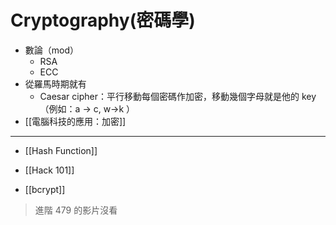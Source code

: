 # Cryptography(密碼學)
- 數論（mod）
	- RSA
	- ECC
- 從羅馬時期就有
	- Caesar cipher：平行移動每個密碼作加密，移動幾個字母就是他的 key（例如：a -> c, w->k ）
- [[電腦科技的應用：加密]]

---

- [[Hash Function]]
- [[Hack 101]]

- [[bcrypt]]

> 進階 479 的影片沒看



